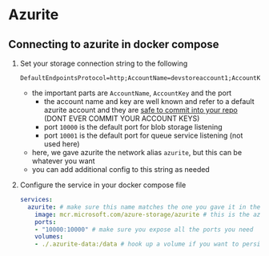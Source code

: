 # Azurite

## Connecting to azurite in docker compose

1. Set your storage connection string to the following

    ```.env
    DefaultEndpointsProtocol=http;AccountName=devstoreaccount1;AccountKey=Eby8vdM02xNOcqFlqUwJPLlmEtlCDXJ1OUzFT50uSRZ6IFsuFq2UVErCz4I6tq/K1SZFPTOtr/KBHBeksoGMGw==;BlobEndpoint=http://azurite:10000/devstoreaccount1;
    ```

    - the important parts are `AccountName`, `AccountKey` and the port
        - the account name and key are well known and refer to a default azurite account and they are [safe to commit into your repo](https://docs.microsoft.com/en-us/azure/storage/common/storage-configure-connection-string#configure-a-connection-string-for-azurite) (DONT EVER COMMIT YOUR ACCOUNT KEYS)
        - port `10000` is the default port for blob storage listening
        - port `10001` is the default port for queue service listening (not used here)
    - here, we gave azurite the network alias `azurite`, but this can be whatever you want
    - you can add additional config to this string as needed
1. Configure the service in your docker compose file

    ```yml
    services:
      azurite: # make sure this name matches the one you gave it in the BlobEndpoint in the connection string
        image: mcr.microsoft.com/azure-storage/azurite # this is the azurite image that microsoft provides
        ports:
        - "10000:10000" # make sure you expose all the ports you need
        volumes:
        - ./.azurite-data:/data # hook up a volume if you want to persist the contents that get stored in azurite
    ```

